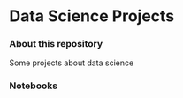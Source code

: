 # Data Science Projects
### About this repository
Some projects about data science

### Notebooks



